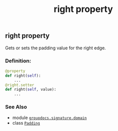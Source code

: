﻿---
title: right property
second_title: GroupDocs.Signature for Python via .NET API References
description: 
type: docs
url: /python-net/groupdocs.signature.domain/padding/right/
is_root: false
weight: 90
---

## right property


Gets or sets the padding value for the right edge.
### Definition:
```python
@property
def right(self):
    ...
@right.setter
def right(self, value):
    ...
```

### See Also
* module [`groupdocs.signature.domain`](../../)
* class [`Padding`](/signature/python-net/groupdocs.signature.domain/padding)
